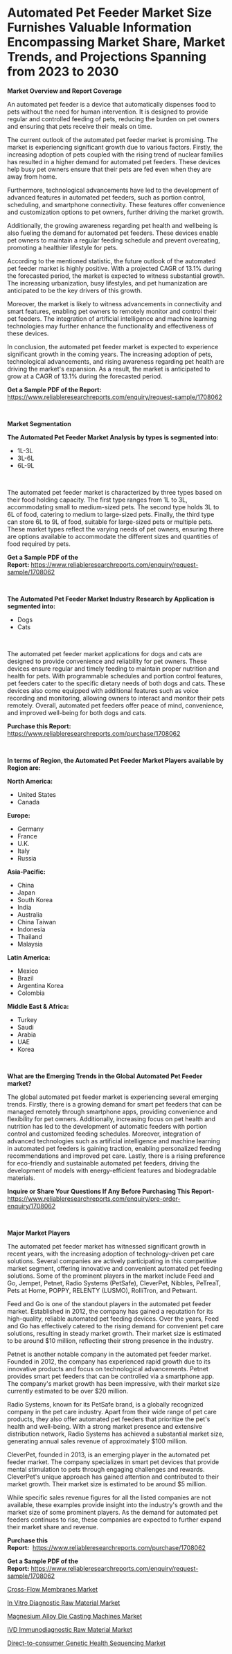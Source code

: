 <p><h1>Automated Pet Feeder Market Size Furnishes Valuable Information Encompassing Market Share, Market Trends, and Projections Spanning from 2023 to 2030</h1></p><p><strong>Market Overview and Report Coverage</strong></p>
<p><p>An automated pet feeder is a device that automatically dispenses food to pets without the need for human intervention. It is designed to provide regular and controlled feeding of pets, reducing the burden on pet owners and ensuring that pets receive their meals on time.</p><p>The current outlook of the automated pet feeder market is promising. The market is experiencing significant growth due to various factors. Firstly, the increasing adoption of pets coupled with the rising trend of nuclear families has resulted in a higher demand for automated pet feeders. These devices help busy pet owners ensure that their pets are fed even when they are away from home.</p><p>Furthermore, technological advancements have led to the development of advanced features in automated pet feeders, such as portion control, scheduling, and smartphone connectivity. These features offer convenience and customization options to pet owners, further driving the market growth.</p><p>Additionally, the growing awareness regarding pet health and wellbeing is also fueling the demand for automated pet feeders. These devices enable pet owners to maintain a regular feeding schedule and prevent overeating, promoting a healthier lifestyle for pets.</p><p>According to the mentioned statistic, the future outlook of the automated pet feeder market is highly positive. With a projected CAGR of 13.1% during the forecasted period, the market is expected to witness substantial growth. The increasing urbanization, busy lifestyles, and pet humanization are anticipated to be the key drivers of this growth.</p><p>Moreover, the market is likely to witness advancements in connectivity and smart features, enabling pet owners to remotely monitor and control their pet feeders. The integration of artificial intelligence and machine learning technologies may further enhance the functionality and effectiveness of these devices.</p><p>In conclusion, the automated pet feeder market is expected to experience significant growth in the coming years. The increasing adoption of pets, technological advancements, and rising awareness regarding pet health are driving the market's expansion. As a result, the market is anticipated to grow at a CAGR of 13.1% during the forecasted period.</p></p>
<p><strong>Get a Sample PDF of the Report:</strong> <a href="https://www.reliableresearchreports.com/enquiry/request-sample/1708062">https://www.reliableresearchreports.com/enquiry/request-sample/1708062</a></p>
<p>&nbsp;</p>
<p><strong>Market Segmentation</strong></p>
<p><strong>The Automated Pet Feeder Market Analysis by types is segmented into:</strong></p>
<p><ul><li>1L-3L</li><li>3L-6L</li><li>6L-9L</li></ul></p>
<p>&nbsp;</p>
<p><p>The automated pet feeder market is characterized by three types based on their food holding capacity. The first type ranges from 1L to 3L, accommodating small to medium-sized pets. The second type holds 3L to 6L of food, catering to medium to large-sized pets. Finally, the third type can store 6L to 9L of food, suitable for large-sized pets or multiple pets. These market types reflect the varying needs of pet owners, ensuring there are options available to accommodate the different sizes and quantities of food required by pets.</p></p>
<p><strong>Get a Sample PDF of the Report:</strong>&nbsp;<a href="https://www.reliableresearchreports.com/enquiry/request-sample/1708062">https://www.reliableresearchreports.com/enquiry/request-sample/1708062</a></p>
<p>&nbsp;</p>
<p><strong>The Automated Pet Feeder Market Industry Research by Application is segmented into:</strong></p>
<p><ul><li>Dogs</li><li>Cats</li></ul></p>
<p>&nbsp;</p>
<p><p>The automated pet feeder market applications for dogs and cats are designed to provide convenience and reliability for pet owners. These devices ensure regular and timely feeding to maintain proper nutrition and health for pets. With programmable schedules and portion control features, pet feeders cater to the specific dietary needs of both dogs and cats. These devices also come equipped with additional features such as voice recording and monitoring, allowing owners to interact and monitor their pets remotely. Overall, automated pet feeders offer peace of mind, convenience, and improved well-being for both dogs and cats.</p></p>
<p><strong>Purchase this Report:</strong>&nbsp; <a href="https://www.reliableresearchreports.com/purchase/1708062">https://www.reliableresearchreports.com/purchase/1708062</a></p>
<p>&nbsp;</p>
<p><strong>In terms of Region, the Automated Pet Feeder Market Players available by Region are:</strong></p>
<p>
    <p> <strong> North America: </strong>
        <ul>
            <li>United States</li>
            <li>Canada</li>
        </ul>
        </p> 
    <p> <strong> Europe: </strong>
        <ul>
            <li>Germany</li>
            <li>France</li>
            <li>U.K.</li>
            <li>Italy</li>
            <li>Russia</li>
        </ul>
        </p> 
    <p> <strong> Asia-Pacific: </strong>
        <ul>
            <li>China</li>
            <li>Japan</li>
            <li>South Korea</li>
            <li>India</li>
            <li>Australia</li>
            <li>China Taiwan</li>
            <li>Indonesia</li>
            <li>Thailand</li>
            <li>Malaysia</li>
        </ul>
        </p> 
    <p> <strong> Latin America: </strong>
        <ul>
            <li>Mexico</li>
            <li>Brazil</li>
            <li>Argentina Korea</li>
            <li>Colombia</li>
        </ul>
        </p> 
    <p> <strong> Middle East & Africa: </strong>
        <ul>
            <li>Turkey</li>
            <li>Saudi</li>
            <li>Arabia</li>
            <li>UAE</li>
            <li>Korea</li>
        </ul>
    </p>
    </p>
<p>&nbsp;</p>
<p><strong>What are the Emerging Trends in the Global Automated Pet Feeder market?</strong></p>
<p><p>The global automated pet feeder market is experiencing several emerging trends. Firstly, there is a growing demand for smart pet feeders that can be managed remotely through smartphone apps, providing convenience and flexibility for pet owners. Additionally, increasing focus on pet health and nutrition has led to the development of automatic feeders with portion control and customized feeding schedules. Moreover, integration of advanced technologies such as artificial intelligence and machine learning in automated pet feeders is gaining traction, enabling personalized feeding recommendations and improved pet care. Lastly, there is a rising preference for eco-friendly and sustainable automated pet feeders, driving the development of models with energy-efficient features and biodegradable materials.</p></p>
<p><strong>Inquire or Share Your Questions If Any Before Purchasing This Report</strong>- <a href="https://www.reliableresearchreports.com/enquiry/pre-order-enquiry/1708062">https://www.reliableresearchreports.com/enquiry/pre-order-enquiry/1708062</a></p>
<p>&nbsp;</p>
<p><strong>Major Market Players</strong></p>
<p><p>The automated pet feeder market has witnessed significant growth in recent years, with the increasing adoption of technology-driven pet care solutions. Several companies are actively participating in this competitive market segment, offering innovative and convenient automated pet feeding solutions. Some of the prominent players in the market include Feed and Go, Jempet, Petnet, Radio Systems (PetSafe), CleverPet, Nibbles, PeTreaT, Pets at Home, POPPY, RELENTY (LUSMO), RolliTron, and Petwant.</p><p>Feed and Go is one of the standout players in the automated pet feeder market. Established in 2012, the company has gained a reputation for its high-quality, reliable automated pet feeding devices. Over the years, Feed and Go has effectively catered to the rising demand for convenient pet care solutions, resulting in steady market growth. Their market size is estimated to be around $10 million, reflecting their strong presence in the industry.</p><p>Petnet is another notable company in the automated pet feeder market. Founded in 2012, the company has experienced rapid growth due to its innovative products and focus on technological advancements. Petnet provides smart pet feeders that can be controlled via a smartphone app. The company's market growth has been impressive, with their market size currently estimated to be over $20 million.</p><p>Radio Systems, known for its PetSafe brand, is a globally recognized company in the pet care industry. Apart from their wide range of pet care products, they also offer automated pet feeders that prioritize the pet's health and well-being. With a strong market presence and extensive distribution network, Radio Systems has achieved a substantial market size, generating annual sales revenue of approximately $100 million.</p><p>CleverPet, founded in 2013, is an emerging player in the automated pet feeder market. The company specializes in smart pet devices that provide mental stimulation to pets through engaging challenges and rewards. CleverPet's unique approach has gained attention and contributed to their market growth. Their market size is estimated to be around $5 million.</p><p>While specific sales revenue figures for all the listed companies are not available, these examples provide insight into the industry's growth and the market size of some prominent players. As the demand for automated pet feeders continues to rise, these companies are expected to further expand their market share and revenue.</p></p>
<p><strong>Purchase this Report:</strong>&nbsp;&nbsp;<a href="https://www.reliableresearchreports.com/purchase/1708062">https://www.reliableresearchreports.com/purchase/1708062</a></p>
<p></p>
<p><strong>Get a Sample PDF of the Report:</strong>&nbsp;<a href="https://www.reliableresearchreports.com/enquiry/request-sample/1708062">https://www.reliableresearchreports.com/enquiry/request-sample/1708062</a></p>
<p><p><a href="https://medium.com/@nayanmongiarp23/cross-flow-membranes-market-trends-forecast-and-competitive-analysis-to-2030-abe0ab2603ea">Cross-Flow Membranes Market</a></p><p><a href="https://www.linkedin.com/pulse/vitro-diagnostic-raw-material-market-research-report-provides-vh5ke/">In Vitro Diagnostic Raw Material Market</a></p><p><a href="https://medium.com/@ishankishanrp23/magnesium-alloy-die-casting-machines-market-competitive-analysis-market-trends-and-forecast-to-7e9f4e631ab7">Magnesium Alloy Die Casting Machines Market</a></p><p><a href="https://www.linkedin.com/pulse/ivd-immunodiagnostic-raw-material-market-research-report-ajj3e/">IVD Immunodiagnostic Raw Material Market</a></p><p><a href="https://www.linkedin.com/pulse/direct-to-consumer-genetic-health-sequencing-market-size-fufke/">Direct-to-consumer Genetic Health Sequencing Market</a></p></p>